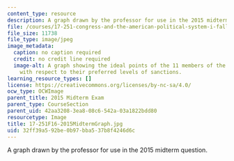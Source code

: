 ```yaml
---
content_type: resource
description: A graph drawn by the professor for use in the 2015 midterm question.
file: /courses/17-251-congress-and-the-american-political-system-i-fall-2016/32ff39a592be0b97bba537b8f4246d6c_17-251F16-2015MidtermGraph.jpg
file_size: 11738
file_type: image/jpeg
image_metadata:
  caption: no caption required
  credit: no credit line required
  image-alt: A graph showing the ideal points of the 11 members of the legislature
    with respect to their preferred levels of sanctions.
learning_resource_types: []
license: https://creativecommons.org/licenses/by-nc-sa/4.0/
ocw_type: OCWImage
parent_title: 2015 Midterm Exam
parent_type: CourseSection
parent_uid: 42aa3208-3ea8-08c6-542a-03a1822bdd80
resourcetype: Image
title: 17-251F16-2015MidtermGraph.jpg
uid: 32ff39a5-92be-0b97-bba5-37b8f4246d6c
---
```

A graph drawn by the professor for use in the 2015 midterm question.